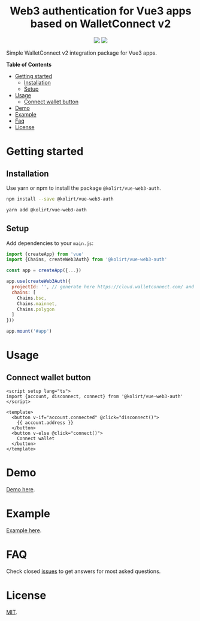 <h1 align="center">Web3 authentication for Vue3 apps based on WalletConnect v2</h1>

<p align="center">
    <img src="https://img.shields.io/static/v1?label=Made%20with&message=VueJS&color=limegreen&style=for-the-badge&logo=vue.js" />
    <img src="https://img.shields.io/badge/Made%20for-Dapps-orange?style=for-the-badge&logo=ethereum" />
</p>

Simple WalletConnect v2 integration package for Vue3 apps.

**Table of Contents**
- [Getting started](#getting-started)
    - [Installation](#installation)
    - [Setup](#setup)
- [Usage](#usage)
    - [Connect wallet button](#connect-wallet-button)
- [Demo](#demo)
- [Example](#example)
- [Faq](#faq)
- [License](#license)

[//]: # (# Web3 authentication for Vue3 apps)
# Getting started

## Installation

Use yarn or npm to install the package `@kolirt/vue-web3-auth`.

```bash
npm install --save @kolirt/vue-web3-auth

yarn add @kolirt/vue-web3-auth
```

## Setup

Add dependencies to your `main.js`:

```javascript
import {createApp} from 'vue'
import {Chains, createWeb3Auth} from '@kolirt/vue-web3-auth'

const app = createApp({...})

app.use(createWeb3Auth({
  projectId: '', // generate here https://cloud.walletconnect.com/ and turn on 'Supports Sign v2'
  chains: [
    Chains.bsc,
    Chains.mainnet,
    Chains.polygon
  ]
}))

app.mount('#app')
```

# Usage
## Connect wallet button
```vue
<script setup lang="ts">
import {account, disconnect, connect} from '@kolirt/vue-web3-auth'
</script>

<template>
  <button v-if="account.connected" @click="disconnect()">
    {{ account.address }}
  </button>
  <button v-else @click="connect()">
    Connect wallet
  </button>
</template>
```

# Demo
[Demo here](https://kolirt.github.io/vue-web3-auth/).

# Example
[Example here](https://github.com/kolirt/vue-web3-auth/blob/master/src).

# FAQ
Check closed [issues](https://github.com/kolirt/vue-web3-auth/issues) to get answers for most asked questions.

# License
[MIT](https://github.com/kolirt/vue-web3-auth/blob/master/LICENSE).